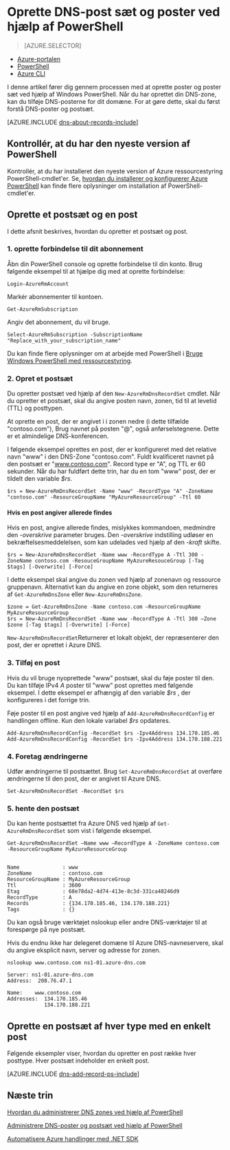 <properties
   pageTitle="Oprette et postsæt og poster til en DNS-zone, ved hjælp af PowerShell | Microsoft Azure"
   description="Sådan oprettes host records til Azure DNS. Konfiguration af post angiver og poster ved hjælp af PowerShell"
   services="dns"
   documentationCenter="na"
   authors="sdwheeler"
   manager="carmonm"
   editor=""/>

<tags
   ms.service="dns"
   ms.devlang="na"
   ms.topic="article"
   ms.tgt_pltfrm="na"
   ms.workload="infrastructure-services"
   ms.date="08/16/2016"
   ms.author="sewhee"/>



# <a name="create-dns-record-sets-and-records-by-using-powershell"></a>Oprette DNS-post sæt og poster ved hjælp af PowerShell


> [AZURE.SELECTOR]
- [Azure-portalen](dns-getstarted-create-recordset-portal.md)
- [PowerShell](dns-getstarted-create-recordset.md)
- [Azure CLI](dns-getstarted-create-recordset-cli.md)

I denne artikel fører dig gennem processen med at oprette poster og poster sæt ved hjælp af Windows PowerShell. Når du har oprettet din DNS-zone, kan du tilføje DNS-posterne for dit domæne. For at gøre dette, skal du først forstå DNS-poster og postsæt.

[AZURE.INCLUDE [dns-about-records-include](../../includes/dns-about-records-include.md)]

## <a name="verify-that-you-have-the-latest-version-of-powershell"></a>Kontrollér, at du har den nyeste version af PowerShell

Kontrollér, at du har installeret den nyeste version af Azure ressourcestyring PowerShell-cmdlet'er. Se, [hvordan du installerer og konfigurerer Azure PowerShell](../powershell-install-configure.md) kan finde flere oplysninger om installation af PowerShell-cmdlet'er.

## <a name="create-a-record-set-and-record"></a>Oprette et postsæt og en post

I dette afsnit beskrives, hvordan du opretter et postsæt og post.


### <a name="1-connect-to-your-subscription"></a>1. oprette forbindelse til dit abonnement

Åbn din PowerShell console og oprette forbindelse til din konto. Brug følgende eksempel til at hjælpe dig med at oprette forbindelse:

    Login-AzureRmAccount

Markér abonnementer til kontoen.

    Get-AzureRmSubscription

Angiv det abonnement, du vil bruge.

    Select-AzureRmSubscription -SubscriptionName "Replace_with_your_subscription_name"

Du kan finde flere oplysninger om at arbejde med PowerShell i [Bruge Windows PowerShell med ressourcestyring](../powershell-azure-resource-manager.md).


### <a name="2-create-a-record-set"></a>2. Opret et postsæt

Du opretter postsæt ved hjælp af den `New-AzureRmDnsRecordSet` cmdlet. Når du opretter et postsæt, skal du angive posten navn, zonen, tid til at levetid (TTL) og posttypen.

At oprette en post, der er angivet i i zonen nedre (i dette tilfælde "contoso.com"), Brug navnet på posten "@", også anførselstegnene. Dette er et almindelige DNS-konferencen.

I følgende eksempel oprettes en post, der er konfigureret med det relative navn "www" i den DNS-Zone "contoso.com". Fuldt kvalificeret navnet på den postsæt er "www.contoso.com". Record type er "A", og TTL er 60 sekunder. Når du har fuldført dette trin, har du en tom "www" post, der er tildelt den variable *$rs*.

    $rs = New-AzureRmDnsRecordSet -Name "www" -RecordType "A" -ZoneName "contoso.com" -ResourceGroupName "MyAzureResourceGroup" -Ttl 60

#### <a name="if-a-record-set-already-exists"></a>Hvis en post angiver allerede findes

Hvis en post, angive allerede findes, mislykkes kommandoen, medmindre den *-overskrive* parameter bruges. Den *-overskrive* indstilling udløser en bekræftelsesmeddelelsen, som kan udelades ved hjælp af den *-kraft* skifte.


    $rs = New-AzureRmDnsRecordSet -Name www -RecordType A -Ttl 300 -ZoneName contoso.com -ResouceGroupName MyAzureResouceGroup [-Tag $tags] [-Overwrite] [-Force]


I dette eksempel skal angive du zonen ved hjælp af zonenavn og ressource gruppenavn. Alternativt kan du angive en zone objekt, som den returneres af `Get-AzureRmDnsZone` eller `New-AzureRmDnsZone`.

    $zone = Get-AzureRmDnsZone -Name contoso.com –ResourceGroupName MyAzureResourceGroup
    $rs = New-AzureRmDnsRecordSet -Name www -RecordType A -Ttl 300 –Zone $zone [-Tag $tags] [-Overwrite] [-Force]

`New-AzureRmDnsRecordSet`Returnerer et lokalt objekt, der repræsenterer den post, der er oprettet i Azure DNS.

### <a name="3-add-a-record"></a>3. Tilføj en post

Hvis du vil bruge nyoprettede "www" postsæt, skal du føje poster til den. Du kan tilføje IPv4 *A* poster til "www" post oprettes med følgende eksempel. I dette eksempel er afhængig af den variable *$rs* , der konfigureres i det forrige trin.

Føje poster til en post angive ved hjælp af `Add-AzureRmDnsRecordConfig` er handlingen offline. Kun den lokale variabel *$rs* opdateres.


    Add-AzureRmDnsRecordConfig -RecordSet $rs -Ipv4Address 134.170.185.46
    Add-AzureRmDnsRecordConfig -RecordSet $rs -Ipv4Address 134.170.188.221

### <a name="4-commit-the-changes"></a>4. Foretag ændringerne

Udfør ændringerne til postsættet. Brug `Set-AzureRmDnsRecordSet` at overføre ændringerne til den post, der er angivet til Azure DNS.

    Set-AzureRmDnsRecordSet -RecordSet $rs

### <a name="5-retrieve-the-record-set"></a>5. hente den postsæt

Du kan hente postsættet fra Azure DNS ved hjælp af `Get-AzureRmDnsRecordSet` som vist i følgende eksempel.


    Get-AzureRmDnsRecordSet –Name www –RecordType A -ZoneName contoso.com -ResourceGroupName MyAzureResourceGroup


    Name              : www
    ZoneName          : contoso.com
    ResourceGroupName : MyAzureResourceGroup
    Ttl               : 3600
    Etag              : 68e78da2-4d74-413e-8c3d-331ca48246d9
    RecordType        : A
    Records           : {134.170.185.46, 134.170.188.221}
    Tags              : {}


Du kan også bruge værktøjet nslookup eller andre DNS-værktøjer til at forespørge på nye postsæt.

Hvis du endnu ikke har delegeret domæne til Azure DNS-navneservere, skal du angive eksplicit navn, server og adresse for zonen.


    nslookup www.contoso.com ns1-01.azure-dns.com

    Server: ns1-01.azure-dns.com
    Address:  208.76.47.1

    Name:    www.contoso.com
    Addresses:  134.170.185.46
                134.170.188.221

## <a name="create-a-record-set-of-each-type-with-a-single-record"></a>Oprette en postsæt af hver type med en enkelt post


Følgende eksempler viser, hvordan du opretter en post række hver posttype. Hver postsæt indeholder en enkelt post.

[AZURE.INCLUDE [dns-add-record-ps-include](../../includes/dns-add-record-ps-include.md)]


## <a name="next-steps"></a>Næste trin

[Hvordan du administrerer DNS zones ved hjælp af PowerShell](dns-operations-dnszones.md)

[Administrere DNS-poster og postsæt ved hjælp af PowerShell](dns-operations-recordsets.md)

[Automatisere Azure handlinger med .NET SDK](dns-sdk.md)

